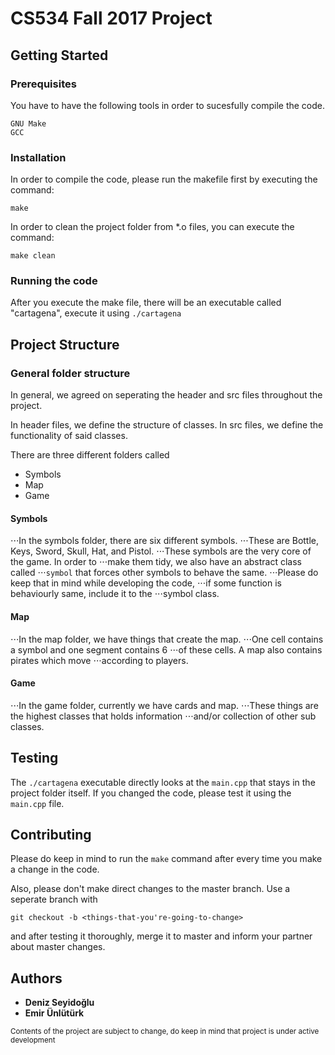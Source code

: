 # CS534 Fall 2017 Project

## Getting Started

### Prerequisites

You have to have the following tools in order to sucesfully compile the code.
```
GNU Make
GCC 
```

### Installation

In order to compile the code, please run the makefile first by executing the command: 
```
make
```

In order to clean the project folder from \*.o files, you can execute the command:
```
make clean
```

### Running the code

After you execute the make file, there will be an executable called
"cartagena", execute it using `./cartagena`




## Project Structure

### General folder structure
In general, we agreed on seperating the header and 
src files throughout the project. 

In header files, we define the structure of classes. 
In src files, we define the functionality of said classes. 

There are three different folders called 
* Symbols
* Map
* Game


#### Symbols

⋅⋅⋅In the symbols folder, there are six different symbols. 
⋅⋅⋅These are Bottle, Keys, Sword, Skull, Hat, and Pistol. 
⋅⋅⋅These symbols are the very core of the game. In order to 
⋅⋅⋅make them tidy, we also have an abstract class called 
⋅⋅⋅`symbol` that forces other symbols to behave the same. 
⋅⋅⋅Please do keep that in mind while developing the code,
⋅⋅⋅if some function is behaviourly same, include it to the
⋅⋅⋅symbol class.

#### Map

⋅⋅⋅In the map folder, we have things that create the map.
⋅⋅⋅One cell contains a symbol and one segment contains 6 
⋅⋅⋅of these cells. A map also contains pirates which move
⋅⋅⋅according to players. 

#### Game

⋅⋅⋅In the game folder, currently we have cards and map.
⋅⋅⋅These things are the highest classes that holds information 
⋅⋅⋅and/or collection of other sub classes.

## Testing 

The `./cartagena` executable directly looks at the `main.cpp` that
stays in the project folder itself. If you changed the code, please
test it using the `main.cpp` file.

## Contributing

Please do keep in mind to run the `make` command after every time you
make a change in the code. 


Also, please don't make direct changes to the master branch. Use a 
seperate branch with 
```
git checkout -b <things-that-you're-going-to-change>
```
and after testing it thoroughly, merge it to master and inform your
partner about master changes. 

## Authors
* **Deniz Seyidoğlu**
* **Emir Ünlütürk**

<sup>Contents of the project are subject to change, do keep in mind that project is under active development</sup>